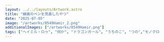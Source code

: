 ```yaml
---
layout: ../../layouts/Artwork.astro
title: "線画のペンを見直したやつ"
date: "2025-07-05"
image: "/artworks/0549Hamir_2.png"
additionalImages: ["/artworks/0549Hamir.png"]
tags: ["ヘイミル・ロゥ", "伺か", "ドラゴンガール", "うちのこ", "つの","モノクロ","お気に入り"]
---
```


